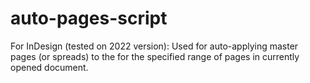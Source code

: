 # auto-pages-script
For InDesign (tested on 2022 version): Used for auto-applying master pages (or spreads) to the for the specified range of pages in currently opened document.
